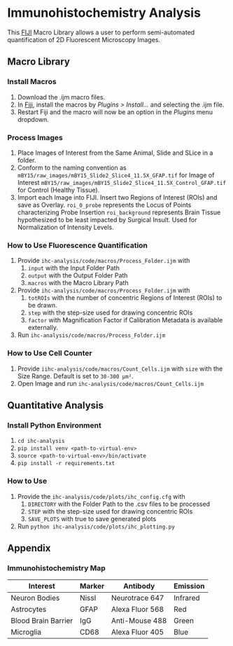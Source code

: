 # Immunohistochemistry Analysis

This [FIJI](https://imagej.net/Fiji "Fiji") Macro Library allows a user to perform semi-automated quantification of 2D Fluorescent Microscopy Images.

## Macro Library

### Install Macros
 1. Download the .ijm macro files. 
 2. In [Fiji](https://imagej.net/Fiji
    "Fiji"), install the macros by _Plugins > Install..._ and selecting the .ijm file. 
 3. Restart Fiji and the macro will now be an option in the _Plugins_ menu dropdown.

### Process Images
 1. Place Images of Interest from the Same Animal, Slide and SLice in a folder.
 2. Conform to the naming convention as 
```mBY15/raw_images/mBY15_Slide2_Slice4_11.5X_GFAP.tif``` for Image of Interest
```mBY15/raw_images/mBY15_Slide2_Slice4_11.5X_Control_GFAP.tif``` for Control (Healthy Tissue).
2. Import each Image into FIJI. Insert two Regions of Interest (ROIs) and save as Overlay.
```roi_0_probe``` represents the Locus of Points characterizing Probe Insertion
```roi_background``` represents Brain Tissue hypothesized to be least impacted by Surgical Insult. Used for Normalization of Intensity Levels.

### How to Use Fluorescence Quantification
1. Provide ```ihc-analysis/code/macros/Process_Folder.ijm``` with 
	1. ```input``` with the Input Folder Path
	2. ```output``` with the Output Folder Path
	3. ```macros``` with the Macro Library Path
2. Provide ```ihc-analysis/code/macros/Process_Folder.ijm``` with
	1. ```totROIs``` with the number of concentric Regions of Interest (ROIs) to be drawn.
	2. ```step``` with the step-size used for drawing concentric ROIs
	3. ```factor``` with Magnification Factor if Calibration Metadata is available externally.
3. Run ```ihc-analysis/code/macros/Process_Folder.ijm```

### How to Use Cell Counter
1. Provide ```iihc-analysis/code/macros/Count_Cells.ijm``` with ```size``` with the Size Range. Default is set to ```30-300 μm²```.
2. Open Image and run ```ihc-analysis/code/macros/Count_Cells.ijm```

## Quantitative Analysis

### Install Python Environment
 1. ```cd ihc-analysis```
 2. ```pip install venv <path-to-virtual-env>```
 3. ```source <path-to-virtual-env>/bin/activate ```
 4. ```pip install -r requirements.txt```

### How to Use
1. Provide the ```ihc-analysis/code/plots/ihc_config.cfg``` with
	1. ```DIRECTORY``` with the Folder Path to the .csv files to be processed
	2. ```STEP``` with the step-size used for drawing concentric ROIs
	3. ```SAVE_PLOTS``` with true to save generated plots
2. Run ```python ihc-analysis/code/plots/ihc_plotting.py```

## Appendix

### Immunohistochemistry Map

|	Interest	| Marker |	Antibody	|	Emission	|
|----------------|----------------|----------------|----------------|
|Neuron Bodies| Nissl |Neurotrace 647|Infrared|
|Astrocytes| GFAP |Alexa Fluor 568|Red|
|Blood Brain Barrier| IgG |Anti-Mouse 488|Green|
|Microglia	| CD68 |Alexa Fluor 405|Blue|
